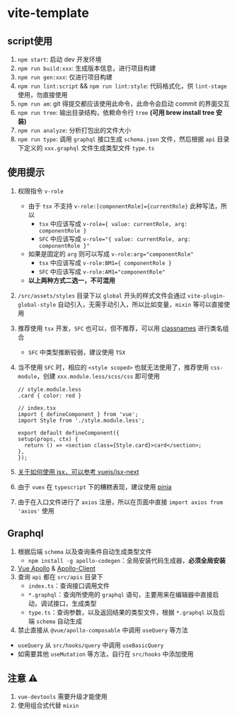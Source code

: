 # vite-template

## script使用

1. `npm start`: 启动 dev 开发环境
2. `npm run build:xxx`: 生成版本信息，进行项目构建
3. `npm run gen:xxx`: 仅进行项目构建
4. `npm run lint:script` && `npm run lint:style`: 代码格式化，供 `lint-stage` 使用，勿直接使用
5. `npm run am`: git 得提交都应该使用此命令，此命令会启动 commit 的界面交互
6. `npm run tree`: 输出目录结构，依赖命令行 `tree` **(可用 brew install tree 安装)**
7. `npm run analyze`: 分析打包出的文件大小
8. `npm run type`: 调用 `graphql` 接口生成 `schema.json` 文件，然后根据 `api` 目录下定义的 `xxx.graphql` 文件生成类型文件 `type.ts`

## 使用提示

1. 权限指令 `v-role`
   - 由于 `tsx` 不支持 `v-role:[componentRole]={currentRole}` 此种写法，所以
     - `tsx` 中应该写成 `v-role={ value: currentRole, arg: componentRole }`
     - `SFC` 中应该写成 `v-role="{ value: currentRole, arg: componentRole }"`
   - 如果是固定的 `arg` 则可以写成 `v-role:arg="componentRole"`
     - `tsx` 中应该写成 `v-role:BM1={ componentRole }`
     - `SFC` 中应该写成 `v-role:AM1="componentRole"`
   - **以上两种方式二选一，不可混用**
2. `/src/assets/styles` 目录下以 `global` 开头的样式文件会通过 `vite-plugin-global-style` 自动引入，无需手动引入，所以比如变量，`mixin` 等可以直接使用
3. 推荐使用 `tsx` 开发，`SFC` 也可以，但不推荐，可以用 [classnames](https://www.npmjs.com/package/classnames) 进行类名组合
   - `SFC` 中类型推断较弱，建议使用 `TSX`
4. 当不使用 `SFC` 时，相应的 `<style scoped>` 也就无法使用了，推荐使用 `css-module`，创建 `xxx.module.less/scss/css` 即可使用

   ```
   // style.module.less
   .card { color: red }

   // index.tsx
   import { defineComponent } from 'vue';
   import Style from './style.module.less';

   export default defineComponent({
   setup(props, ctx) {
     return () => <section class={Style.card}>card</section>;
   },
   });
   ```
5. [关于如何使用 jsx，可以参考 vuejs/jsx-next](https://github.com/vuejs/jsx-next/blob/dev/packages/babel-plugin-jsx/README-zh_CN.md)
6. 由于 `vuex` 在 `typescript` 下的糟糕表现，建议使用 [pinia](https://pinia.esm.dev/) 
7. 由于在入口文件进行了 `axios` 注册，所以在页面中直接 `import axios from 'axios'` 使用

## Graphql

1. 根据后端 `schema` 以及查询条件自动生成类型文件
	- `npm install -g apollo-codegen`：全局安装代码生成器，**必须全局安装**
2. [Vue Apollo](https://v4.apollo.vuejs.org/zh-cn/guide-composable/) & [Apollo-Client](https://www.apollographql.com/docs/react/)
3. 查询 `api` 都在 `src/apis` 目录下
	- `index.ts`：查询接口调用文件
	- `*.graphql`：查询所使用的 `graphql` 语句，主要用来在编辑器中直接启动，调试接口，生成类型
	- `type.ts`：查询参数，以及返回结果的类型文件，根据 `*.graphql` 以及后端 `schema` 自动生成
4. 禁止直接从 `@vue/apollo-composable` 中调用 `useQuery` 等方法
  - `useQuery` 从 `src/hooks/query` 中调用 `useBasicQuery`
  - 如需要其他 `useMutation` 等方法，自行在 `src/hooks` 中添加使用

## 注意 ⚠️

1. `vue-devtools` 需要升级才能使用
2. 使用组合式代替 `mixin`
